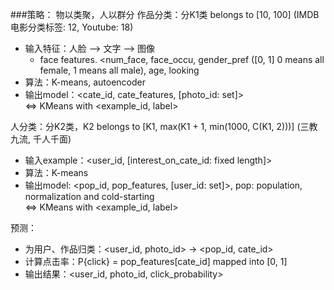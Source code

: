 ###策略：
物以类聚，人以群分
作品分类：分K1类 belongs to [10, 100] (IMDB电影分类标签: 12, Youtube: 18)
- 输入特征：人脸 --> 文字 --> 图像
    - face features. <num_face, face_occu, gender_pref ([0, 1] 0 means all female, 1 means all male), age, looking    
- 算法：K-means, autoencoder
- 输出model：<cate_id, cate_features, [photo_id: set]>  
<=> KMeans with <example_id, label> 

人分类：分K2类，K2  belongs to [K1, max(K1 + 1, min(1000, C(K1, 2)))] (三教九流, 千人千面)
- 输入example：<user_id, [interest_on_cate_id: fixed length]>
- 算法：K-means
- 输出model: <pop_id, pop_features, [user_id: set]>, pop: population, normalization and cold-starting  
<=> KMeans with <example_id, label> 

预测：
- 为用户、作品归类：<user_id, photo_id> -> <pop_id, cate_id>
- 计算点击率：P{click} = pop_features[cate_id] mapped into [0, 1]
- 输出结果：<user_id, photo_id, click_probability>
